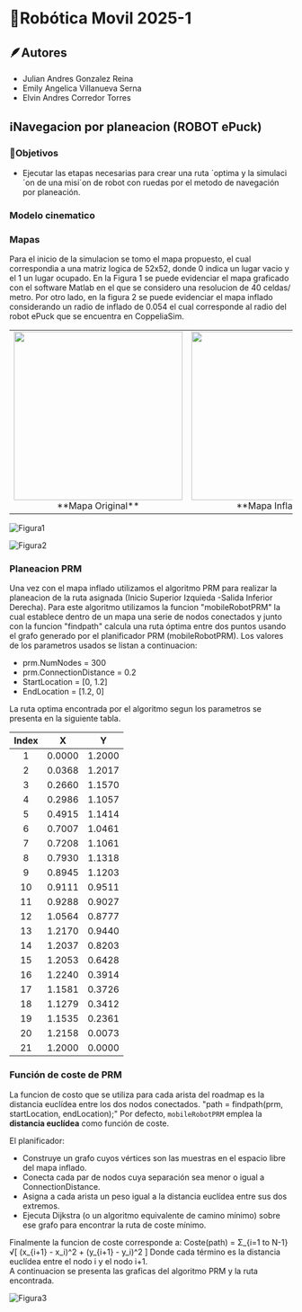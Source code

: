 # 🤖Robótica Movil 2025-1

## 🪶Autores
* Julian Andres Gonzalez Reina
* Emily Angelica Villanueva Serna
* Elvin Andres Corredor Torres

## ℹ️Navegacion por planeacion (ROBOT ePuck)

### 🏁Objetivos
* Ejecutar las etapas necesarias para crear una ruta ´optima y la simulaci´on de una misi´on de robot con ruedas por el metodo de navegación por planeación.

### Modelo cinematico

### Mapas

Para el inicio de la simulacion se tomo el mapa propuesto, el cual correspondia a una matriz logica de 52x52, donde 0 indica un lugar vacio y el 1 un lugar ocupado. En la Figura 1 se puede evidenciar el mapa graficado con el software Matlab en el que se considero una resolucion de 40 celdas/ metro. Por otro lado, en la figura 2 se puede evidenciar el mapa inflado considerando un radio de inflado de 0.054 el cual corresponde al radio del robot ePuck que se encuentra en CoppeliaSim.

<table>
  <tr>
    <td align="center">
      <img src="ruta/a/mapa_original.png" width="300"/><br>
      **Mapa Original**
    </td>
    <td align="center">
      <img src="ruta/a/mapa_inflado.png" width="300"/><br>
      **Mapa Inflado**
    </td>
  </tr>
</table>

![Figura1](https://github.com/user-attachments/assets/3e8ac12a-0fa6-4d04-92d1-9830fac7473d)

![Figura2](https://github.com/user-attachments/assets/737b7126-0a7c-4303-96f3-134ed966bdbc)

### Planeacion PRM

Una vez con el mapa inflado utilizamos el algoritmo PRM para realizar la planeacion de la ruta asignada (Inicio Superior Izquieda -Salida Inferior Derecha). Para este algoritmo utilizamos la funcion "mobileRobotPRM" la cual establece dentro de un mapa una serie de nodos conectados y junto con la funcion "findpath" calcula una ruta óptima entre dos puntos usando el grafo generado por el planificador PRM (mobileRobotPRM). Los valores de los parametros usados se listan a continuacion:

* prm.NumNodes = 300
* prm.ConnectionDistance = 0.2
* StartLocation = [0, 1.2]
* EndLocation = [1.2, 0]

La ruta optima encontrada por el algoritmo segun los parametros se presenta en la siguiente tabla.

| Index |    X    |    Y    |
|:-----:|:-------:|:-------:|
|   1   | 0.0000  | 1.2000  |
|   2   | 0.0368  | 1.2017  |
|   3   | 0.2660  | 1.1570  |
|   4   | 0.2986  | 1.1057  |
|   5   | 0.4915  | 1.1414  |
|   6   | 0.7007  | 1.0461  |
|   7   | 0.7208  | 1.1061  |
|   8   | 0.7930  | 1.1318  |
|   9   | 0.8945  | 1.1203  |
|  10   | 0.9111  | 0.9511  |
|  11   | 0.9288  | 0.9027  |
|  12   | 1.0564  | 0.8777  |
|  13   | 1.2170  | 0.9440  |
|  14   | 1.2037  | 0.8203  |
|  15   | 1.2053  | 0.6428  |
|  16   | 1.2240  | 0.3914  |
|  17   | 1.1581  | 0.3726  |
|  18   | 1.1279  | 0.3412  |
|  19   | 1.1535  | 0.2361  |
|  20   | 1.2158  | 0.0073  |
|  21   | 1.2000  | 0.0000  |

### Función de coste de PRM
La funcion de costo que se utiliza para cada arista del roadmap es la distancia euclídea entre los dos nodos conectados. "path = findpath(prm, startLocation, endLocation);"
Por defecto, `mobileRobotPRM` emplea la **distancia euclídea** como función de coste.

El planificador:
* Construye un grafo cuyos vértices son las muestras en el espacio libre del mapa inflado.
* Conecta cada par de nodos cuya separación sea menor o igual a ConnectionDistance.
* Asigna a cada arista un peso igual a la distancia euclídea entre sus dos extremos.
* Ejecuta Dijkstra (o un algoritmo equivalente de camino mínimo) sobre ese grafo para encontrar la ruta de coste mínimo.

Finalmente la funcion de coste corresponde a: Coste(path) = Σ_{i=1 to N-1} √[ (x_{i+1} - x_i)^2 + (y_{i+1} - y_i)^2 ]
Donde cada término es la distancia euclídea entre el nodo i y el nodo i+1.  
A continuacion se presenta las graficas del algoritmo PRM y la ruta encontrada.

![Figura3](https://github.com/user-attachments/assets/82926b42-8b55-4b25-ac42-32bc4fa68336)
